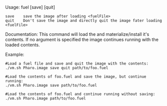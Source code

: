 Usage: fuel [save] [quit] <fuelFile>
 
	save    save the image after loading <fuelFile>
	quit    Don't save the image and directly quit the image fater loading <fuelFile>
	
Documentation:
This command will load the <fuelFile> and materialize/install it's contents. If no argument is specified the image continues running with the loaded contents.


Example:

	#Load a fuel file and save and quit the image with the contents:
	./vm.sh Pharo.image save quit path/to/foo.fuel

	#Load the contents of foo.fuel and save the image, but continue running:
	./vm.sh Pharo.image save path/to/foo.fuel
	
	#Load the contents of foo.fuel and continue running without saving:
	./vm.sh Pharo.image path/to/foo.fuel
